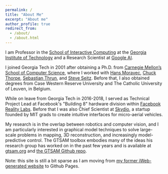```yaml
---
permalink: /
title: "About Me"
excerpt: "About me"
author_profile: true
redirect_from: 
  - /about/
  - /about.html
---
```



I am Professor in the [School of Interactive Computing](https://www.ic.gatech.edu/) at the [Georgia Institute of Technology](https://www.gatech.edu/) and a Research Scientist at [Google AI](https://ai.google/). 

I joined Georgia Tech in 2001 after obtaining a Ph.D. from [Carnegie Mellon’s School of Computer Science](https://www.scs.cmu.edu/), where I worked with [Hans Moravec](https://frc.ri.cmu.edu/~hpm/), [Chuck Thorpe](https://www.clarkson.edu/people/chuck-thorpe), [Sebastian Thrun](http://robots.stanford.edu/), and [Steve Seitz](https://homes.cs.washington.edu/~seitz/). Before that, I also obtained degrees from Case Western Reserve University and The Catholic University of Leuven, in Belgium.

While on leave from Georgia Tech in 2016-2018, I served as Technical Project Lead at Facebook's "Building 8" hardware division within [Facebook Reality Labs](https://tech.fb.com/ar-vr/). Before that I was also Chief Scientist at [Skydio](skydio.com), a startup founded by MIT grads to create intuitive interfaces for micro-aerial vehicles. 

My research is in the overlap between robotics and computer vision, and I am particularly interested in graphical model techniques to solve large-scale problems in mapping, 3D reconstruction, and increasingly model-predictive control. The GTSAM toolbox embodies many of the ideas his research group has worked on in the past few years and is available at [gtsam.org](https://gtsam.org) and [the GTSAM Github repo](https://github.com/borglab/gtsam/pulse/monthly).

Note: this site is still a bit sparse as I am moving from [my former iWeb-generated website](http://www.dellaert.com/) to Github Pages.